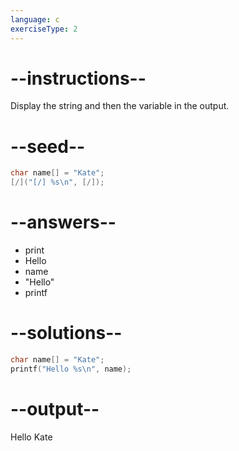 ```yaml
---
language: c
exerciseType: 2
---
```


# --instructions--

Display the string and then the variable in the output.

# --seed--

```c
char name[] = "Kate";
[/]("[/] %s\n", [/]);
```

# --answers--

- print
- Hello
- name
- "Hello"
- printf

# --solutions--

```c
char name[] = "Kate";
printf("Hello %s\n", name);
```

# --output--

Hello Kate
